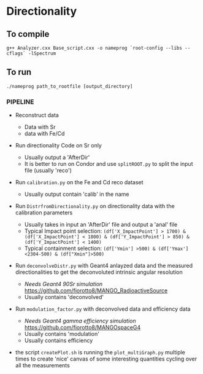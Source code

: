 # Directionality

## To compile

```g++ Analyzer.cxx Base_script.cxx -o nameprog `root-config --libs --cflags` -lSpectrum```

## To run

```./nameprog path_to_rootfile [output_directory]```

### PIPELINE

- Reconstruct data
  - Data with Sr
  - data with Fe/Cd

- Run directionality Code on Sr only
  - Usually output a 'AfterDir'
  - It is better to run on Condor and use `splitROOT.py` to split the input file (usually 'reco')

- Run `calibration.py` on the Fe and Cd reco dataset
  - Usually output contain 'calib' in the name

- Run `DistrfromDirectionality.py` on directionality data with the calibration parameters
  - Usually takes in input an 'AfterDir' file and output a 'anal' file
  - Typical Impact point selection: `(df['X_ImpactPoint'] > 1700) & (df['X_ImpactPoint'] < 1800) & (df['Y_ImpactPoint'] > 850) & (df['Y_ImpactPoint'] < 1400)`
  - Typical containment selection: `(df['Ymin'] >500) & (df['Ymax'] <2304-500) & (df["Xmin"]>500)`

- Run `deconvolveDistr.py` with Geant4 anlayzed data and the measured directionalities to get the deconvoluted intrinsic angular resolution
  - *Needs Geant4 90Sr simulation* <https://github.com/fiorotto8/MANGO_RadioactiveSource>
  - Usually contains 'deconvolved'

- Run `modulation_factor.py` with deconvolved data and efficiency data
  - *Needs Geant4 gamma efficiency simulation* <https://github.com/fiorotto8/MANGOspaceG4>
  - Usually contains 'modulation'
  - Usually contains efficiency

- the script `createPlot.sh` is running the `plot_multiGraph.py` multiple times to create 'nice' canvas of some interesting quantities cycling over all the measurements
